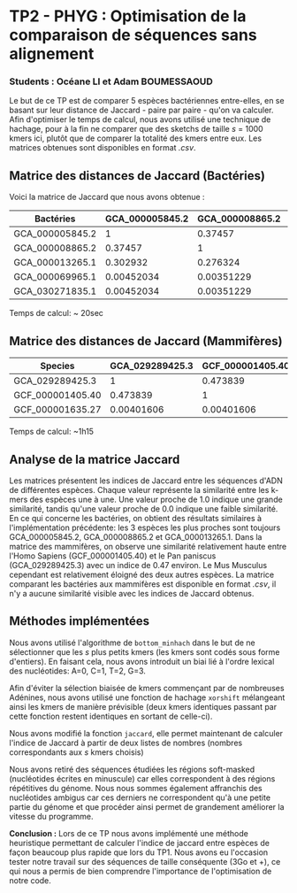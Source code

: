 # TP2 - PHYG : Optimisation de la comparaison de séquences sans alignement


### Students : Océane LI et Adam BOUMESSAOUD


Le but de ce TP est de comparer 5 espèces bactériennes entre-elles, en se basant sur leur distance de Jaccard - paire par paire - qu'on va calculer. Afin d'optimiser le temps de calcul, nous avons utilisé une technique de hachage, pour à la fin ne comparer que des sketchs de taille *s* = 1000 kmers ici, plutôt que de comparer la totalité des kmers entre eux. Les matrices obtenues sont disponibles en format *.csv*.


## Matrice des distances de Jaccard (Bactéries)

Voici la matrice de Jaccard que nous avons obtenue :

| Bactéries       |   GCA_000005845.2 |   GCA_000008865.2 |   GCA_000013265.1 |   GCA_000069965.1 |   GCA_030271835.1 |
|-----------------|-------------------|-------------------|-------------------|-------------------|-------------------|
| GCA_000005845.2 |        1          |        0.37457    |        0.302932   |        0.00452034 |        0.00452034 |
| GCA_000008865.2 |        0.37457    |        1          |        0.276324   |        0.00351229 |        0.00351229 |
| GCA_000013265.1 |        0.302932   |        0.276324   |        1          |        0.00401606 |        0.00401606 |
| GCA_000069965.1 |        0.00452034 |        0.00351229 |        0.00401606 |        1          |        0.0465725  |
| GCA_030271835.1 |        0.00452034 |        0.00351229 |        0.00401606 |        0.0465725  |        1          |

Temps de calcul: ~ 20sec

## Matrice des distances de Jaccard (Mammifères)

| Species          |   GCA_029289425.3 |   GCF_000001405.40 |   GCF_000001635.27 |
|------------------|-------------------|--------------------|--------------------|
| GCA_029289425.3  |        1          |         0.473839   |         0.00401606 |
| GCF_000001405.40 |        0.473839   |         1          |         0.00401606 |
| GCF_000001635.27 |        0.00401606 |         0.00401606 |         1          |

Temps de calcul: ~1h15

## Analyse de la matrice Jaccard

Les matrices présentent les indices de Jaccard entre les séquences d'ADN de différentes espèces. Chaque valeur représente la similarité entre les k-mers des espèces une à une. Une valeur proche de 1.0 indique une grande similarité, tandis qu'une valeur proche de 0.0 indique une faible similarité.
En ce qui concerne les bactéries, on obtient des résultats similaires à l'implémentation précédente: les 3 espèces les plus proches sont toujours GCA_000005845.2, GCA_000008865.2 et GCA_000013265.1.
Dans la matrice des mammifères, on observe une similarité relativement haute entre l'Homo Sapiens (GCF_000001405.40) et le Pan paniscus (GCA_029289425.3) avec un indice de 0.47 environ. Le Mus Musculus cependant est relativement éloigné des deux autres espèces.
La matrice comparant les bactéries aux mammifères est disponible en format *.csv*, il n'y a aucune similarité visible avec les indices de Jaccard obtenus.

## Méthodes implémentées

Nous avons utilisé l'algorithme de `bottom_minhach` dans le but de ne sélectionner que les *s* plus petits kmers (les kmers sont codés sous forme d'entiers). En faisant cela, nous avons introduit un biai lié à l'ordre lexical des nucléotides: A=0, C=1, T=2, G=3. 

Afin d'éviter la sélection biaisée de kmers commençant par de nombreuses Adénines, nous avons utilisé une fonction de hachage `xorshift` mélangeant ainsi les kmers de manière prévisible (deux kmers identiques passant par cette fonction restent identiques en sortant de celle-ci).

Nous avons modifié la fonction `jaccard`, elle permet maintenant de calculer l'indice de Jaccard à partir de deux listes de nombres (nombres correspondants aux *s* kmers choisis)

Nous avons retiré des séquences étudiées les régions soft-masked (nucléotides écrites en minuscule) car elles correspondent à des régions répétitives du génome. Nous nous sommes également affranchis des nucléotides ambigus car ces derniers ne correspondent qu'à une petite partie du génome et que procéder ainsi permet de grandement améliorer la vitesse du programme.

**Conclusion :** Lors de ce TP nous avons implémenté une méthode heuristique permettant de calculer l'indice de jaccard entre espèces de façon beaucoup plus rapide que lors du TP1. Nous avons eu l'occasion tester notre travail sur des séquences de taille conséquente (3Go et +), ce qui nous a permis de bien comprendre l'importance de l'optimisation de notre code.
